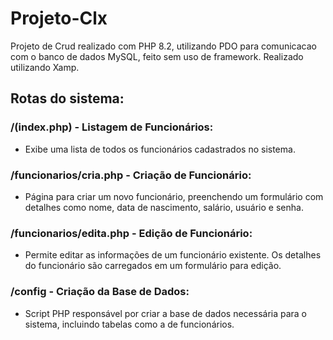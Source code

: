 # Projeto-Clx

Projeto de Crud realizado com PHP 8.2, utilizando PDO para comunicacao com o banco de dados MySQL, feito sem uso de framework. Realizado utilizando Xamp.

## Rotas do sistema:

### /(index.php) - Listagem de Funcionários:

- Exibe uma lista de todos os funcionários cadastrados no sistema.

### /funcionarios/cria.php - Criação de Funcionário:

- Página para criar um novo funcionário, preenchendo um formulário com detalhes como nome, data de nascimento, salário, usuário e senha.
  
### /funcionarios/edita.php - Edição de Funcionário:

- Permite editar as informações de um funcionário existente. Os detalhes do funcionário são carregados em um formulário para edição.
  
### /config - Criação da Base de Dados:

- Script PHP responsável por criar a base de dados necessária para o sistema, incluindo tabelas como a de funcionários.

